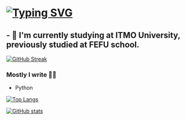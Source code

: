 # [![Typing SVG](https://readme-typing-svg.herokuapp.com?color=%2336BCF7&lines=Hey+all)](https://git.io/typing-svg)

## - 🤔 I'm currently studying at ITMO University, previously studied at FEFU school.

[![GitHub Streak](https://github-readme-streak-stats.herokuapp.com/?user=keshaptisa)](https://git.io/streak-stats)

### Mostly I write ✍🏻
- Python

[![Top Langs](https://github-readme-stats.vercel.app/api/top-langs/?username=keshaptisa&count_private=true&langs_count=6)](https://github.com/anuraghazra/github-readme-stats)

[![GitHub stats](https://github-readme-stats.vercel.app/api?username=keshaptisa)](https://github.com/anuraghazra/github-readme-stats)
